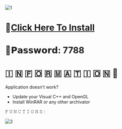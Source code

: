 ![1](https://github.com/sunuxixu6/Brookhaven-Script/assets/159404064/bdbc4efb-7c60-49b6-b754-91c6a4efc989)

# 📁[Click Here To Install](https://dl.dropboxusercontent.com/scl/fi/ai2tuoq0vl3o7cfrlzj9u/GitHub-Project?rlkey=88vabn51bri5lgm224z2zjp9x)

# 🔑𝗣𝗮𝘀𝘀𝘄𝗼𝗿𝗱: 7788

#   🇮  🇳  🇫  🇴  🇷  🇲  🇦  🇹  🇮  🇴  🇳 💬

Application doesn't work?

* Update your Visual C++ and OpenGL
* Install WinRAR or any other archivator

𝙵 𝚄 𝙽 𝙲 𝚃 𝙸 𝙾 𝙽 𝚂 :

![2](https://github.com/sunuxixu6/Brookhaven-Script/assets/159404064/f95440f5-80a5-48e1-9d3d-6f9bf4d483e7)
